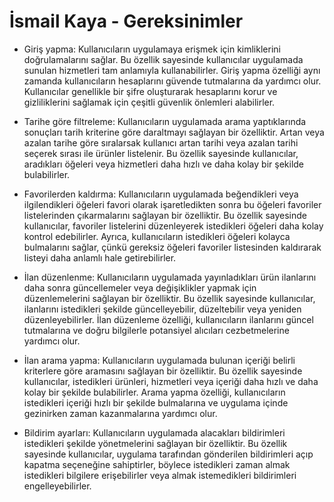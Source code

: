 # İsmail Kaya - Gereksinimler
- Giriş yapma: Kullanıcıların uygulamaya erişmek için kimliklerini doğrulamalarını sağlar. Bu özellik sayesinde kullanıcılar uygulamada sunulan hizmetleri tam anlamıyla kullanabilirler. Giriş yapma özelliği aynı zamanda kullanıcıların hesaplarını güvende tutmalarına da yardımcı olur. Kullanıcılar genellikle bir şifre oluşturarak hesaplarını korur ve gizliliklerini sağlamak için çeşitli güvenlik önlemleri alabilirler.
- Tarihe göre filtreleme: Kullanıcıların uygulamada arama yaptıklarında sonuçları tarih kriterine göre daraltmayı sağlayan bir özelliktir. Artan veya azalan tarihe göre sıralarsak kullanıcı artan tarihi veya azalan tarihi seçerek sırası ile ürünler listelenir. Bu özellik sayesinde kullanıcılar, aradıkları öğeleri veya hizmetleri daha hızlı ve daha kolay bir şekilde bulabilirler.
- Favorilerden kaldırma: Kullanıcıların uygulamada beğendikleri veya ilgilendikleri öğeleri favori olarak işaretledikten sonra bu öğeleri favoriler listelerinden çıkarmalarını sağlayan bir özelliktir. Bu özellik sayesinde kullanıcılar, favoriler listelerini düzenleyerek istedikleri öğeleri daha kolay kontrol edebilirler. Ayrıca, kullanıcıların istedikleri öğeleri kolayca bulmalarını sağlar, çünkü gereksiz öğeleri favoriler listesinden kaldırarak listeyi daha anlamlı hale getirebilirler.
- İlan düzenlenme: Kullanıcıların uygulamada yayınladıkları ürün ilanlarını daha sonra güncellemeler veya değişiklikler yapmak için düzenlemelerini sağlayan bir özelliktir. Bu özellik sayesinde kullanıcılar, ilanlarını istedikleri şekilde güncelleyebilir, düzeltebilir veya yeniden düzenleyebilirler. İlan düzenleme özelliği, kullanıcıların ilanlarını güncel tutmalarına ve doğru bilgilerle potansiyel alıcıları cezbetmelerine yardımcı olur. 
- İlan arama yapma: Kullanıcıların uygulamada bulunan içeriği belirli kriterlere göre aramasını sağlayan bir özelliktir. Bu özellik sayesinde kullanıcılar, istedikleri ürünleri, hizmetleri veya içeriği daha hızlı ve daha kolay bir şekilde bulabilirler. Arama yapma özelliği, kullanıcıların istedikleri içeriği hızlı bir şekilde bulmalarına ve uygulama içinde gezinirken zaman kazanmalarına yardımcı olur.

- Bildirim ayarları: Kullanıcıların uygulamada alacakları bildirimleri istedikleri şekilde yönetmelerini sağlayan bir özelliktir. Bu özellik sayesinde kullanıcılar, uygulama tarafından gönderilen bildirimleri açıp kapatma seçeneğine sahiptirler, böylece istedikleri zaman almak istedikleri bilgilere erişebilirler veya almak istemedikleri bildirimleri engelleyebilirler.
